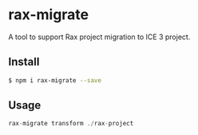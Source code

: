 # rax-migrate

A tool to support Rax project migration to ICE 3 project.

## Install

```bash
$ npm i rax-migrate --save
```

## Usage

```jsx
rax-migrate transform ./rax-project 
```
